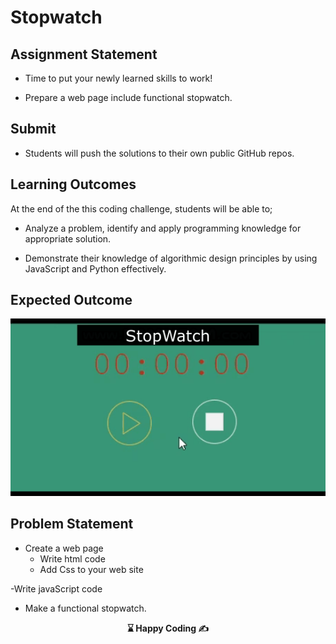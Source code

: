 # Stopwatch

## Assignment Statement

- Time to put your newly learned skills to work!

- Prepare a web page include functional stopwatch.

## Submit

- Students will push the solutions to their own public GitHub repos.

## Learning Outcomes

At the end of the this coding challenge, students will be able to;

- Analyze a problem, identify and apply programming knowledge for appropriate solution.

- Demonstrate their knowledge of algorithmic design principles by using JavaScript and Python effectively.

## Expected Outcome

![Project Snapshot](./stopwatch.gif)

## Problem Statement

- Create a web page
  - Write html code
  - Add Css to your web site

-Write javaScript code

- Make a functional stopwatch.

<p align="center"><strong> ⌛ Happy Coding  ✍ </strong></p>
